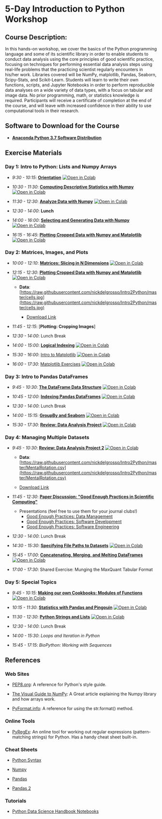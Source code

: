 # 5-Day Introduction to Python Workshop

## Course Description:

In this hands-on workshop, we cover the basics of the Python programming language and some of its scientific library in order to enable students to conduct data analysis using the core principles of good scientific practice, focusing on techniques for performing essential data analysis steps using real-life problems that the practicing scientist regularly encounters in his/her work. Libraries covered will be NumPy, matplotlib, Pandas, Seaborn, Scipy-Stats, and Scikit-Learn.  Students will learn to write their own functions, scripts, and Jupyter Notebooks in order to perform reproducible data analyses on a wide variety of data types, with a focus on tabular and image data. No prior programming, math, or statistics knowledge is required.  Participants will receive a certificate of completion at the end of the course, and will leave with increased confidence  in their ability to use computational tools in their research.

## Software to Download for the Course

  - [**Anaconda Python 3.7 Software Distribution**](https://www.anaconda.com/products/individual)

## Exercise Materials

### Day 1: Intro to Python: Lists and Numpy Arrays

  - *9:30 - 10:15*: [**Orientation**]( https://minhaskamal.github.io/DownGit/#/home?url=https://github.com/nickdelgrosso/Intro2Python/blob/master/1%20Intro%20Exercises.ipynb) [![Open in Colab](https://colab.research.google.com/assets/colab-badge.svg)](https://colab.research.google.com/github/nickdelgrosso/Intro2Python/blob/master/1%20Intro%20Exercises.ipynb)    
  
  - *10:30 - 11:30*: [**Computing Descriptive Statistics with Numpy**](https://minhaskamal.github.io/DownGit/#/home?url=https://github.com/nickdelgrosso/Intro2Python/blob/master/2%20Numpy%20Stats.ipynb) [![Open in Colab](https://colab.research.google.com/assets/colab-badge.svg)](https://colab.research.google.com/github/nickdelgrosso/Intro2Python/blob/master/2%20Numpy%20Stats.ipynb)
  
  - *11:30 - 12:30*: [**Analyze Data with Numpy**](https://minhaskamal.github.io/DownGit/#/home?url=https://github.com/nickdelgrosso/Intro2Python/blob/main/3%20Numpy%20Stats%20Exercise.ipynb) [![Open in Colab](https://colab.research.google.com/assets/colab-badge.svg)](https://colab.research.google.com/github/nickdelgrosso/Intro2Python/blob/master/3%20Numpy%20Stats%20%Exercise.ipynb)
  
  - *12:30 - 14:00*: **Lunch**
    
  - *14:00 - 16:00*: [**Selecting and Generating Data with Numpy**](https://minhaskamal.github.io/DownGit/#/home?url=https://github.com/nickdelgrosso/Intro2Python/blob/master/5%20Matrices.ipynb) [![Open in Colab](https://colab.research.google.com/assets/colab-badge.svg)](https://colab.research.google.com/github/nickdelgrosso/Intro2Python/blob/master/5%20Matrices.ipynb)
  
  - *16:15 - 16:45*: [**Plotting Cropped Data with Numpy and Matplotlib**](https://minhaskamal.github.io/DownGit/#/home?url=https://github.com/nickdelgrosso/Intro2Python/blob/master/6%20Indexing%20Exercise.ipynb) [![Open in Colab](https://colab.research.google.com/assets/colab-badge.svg)](https://colab.research.google.com/github/nickdelgrosso/Intro2Python/blob/master/6%20Indexing%20Exercise.ipynb)
      
      
### Day 2: Matrices, Images, and Plots

  - *10:00 - 12:10*: [**Matrices: Slicing in N Dimensions**]( https://minhaskamal.github.io/DownGit/#/home?url=https://github.com/nickdelgrosso/Intro2Python/blob/master/7%20Matrices.ipynb) [![Open in Colab](https://colab.research.google.com/assets/colab-badge.svg)](https://colab.research.google.com/github/nickdelgrosso/Intro2Python/blob/master/7%20Matrices.ipynb)  
  
  - *12:15 - 12:30*: [**Plotting Cropped Data with Numpy and Matplotlib**](https://minhaskamal.github.io/DownGit/#/home?url=https://github.com/nickdelgrosso/Intro2Python/blob/master/6%20Indexing%20Exercise.ipynb) [![Open in Colab](https://colab.research.google.com/assets/colab-badge.svg)](https://colab.research.google.com/github/nickdelgrosso/Intro2Python/blob/master/6%20Indexing%20Exercise.ipynb)
    
    - **Data**: [https://raw.githubusercontent.com/nickdelgrosso/Intro2Python/master/cells.jpg](https://raw.githubusercontent.com/nickdelgrosso/Intro2Python/master/cells.jpg)
    
      - [Download Link](https://minhaskamal.github.io/DownGit/#/home?url=https://github.com/nickdelgrosso/Intro2Python/blob/master/cells.jpg)
  
  
  - *11:45 - 12:15*: [**Plotting: Cropping Images**]
<!--   ( https://minhaskamal.github.io/DownGit/#/home?url=https://github.com/nickdelgrosso/Intro2Python/blob/master/9%20Indexing%20Exercise.ipynb) [![Open in Colab](https://colab.research.google.com/assets/colab-badge.svg)](https://colab.research.google.com/github/nickdelgrosso/Intro2Python/blob/master/9%20Indexing%20Exercise.ipynb)   -->
<!--   
    - **Data**: [https://raw.githubusercontent.com/nickdelgrosso/Intro2Python/master/cells.jpg](https://raw.githubusercontent.com/nickdelgrosso/Intro2Python/master/cells.jpg)
    
      - [Download Link](https://minhaskamal.github.io/DownGit/#/home?url=https://github.com/nickdelgrosso/Intro2Python/blob/master/cells.jpg)
     -->
    
  - *12:30 - 14:00*: Lunch Break
  
  - *14:00 - 15:00*: [**Logical Indexing**](
https://minhaskamal.github.io/DownGit/#/home?url=https://github.com/nickdelgrosso/Intro2Python/blob/master/8%20LogicalIndexing.ipynb) [![Open in Colab](https://colab.research.google.com/assets/colab-badge.svg)](https://colab.research.google.com/github/nickdelgrosso/Intro2Python/blob/master/8%20LogicalIndexing.ipynb)  

    
  - *15:30 - 16:00*: [Intro to Matplotlib](
https://minhaskamal.github.io/DownGit/#/home?url=https://github.com/nickdelgrosso/Intro2Python/blob/master/10%20Matplotlib%20Interfaces.ipynb) [![Open in Colab](https://colab.research.google.com/assets/colab-badge.svg)](https://colab.research.google.com/github/nickdelgrosso/Intro2Python/blob/master/10%20Matplotlib%20Interfaces.ipynb) 
    
  - *16:00 - 17:30*: [Matplotlib Exercises](
https://minhaskamal.github.io/DownGit/#/home?url=https://github.com/nickdelgrosso/Intro2Python/blob/master/11%20MatplotlibPlotting.ipynb) [![Open in Colab](https://colab.research.google.com/assets/colab-badge.svg)](https://colab.research.google.com/github/nickdelgrosso/Intro2Python/blob/master/11%20MatplotlibPlotting.ipynb) 
    
<!--   - *16:15 - 17:30*: **Understanding Python's Naming System: Value By Reference** -->
  
### Day 3: Intro to Pandas DataFrames

  - *9:45 - 10:30*: [**The DataFrame Data Structure**]( https://minhaskamal.github.io/DownGit/#/home?url=https://github.com/nickdelgrosso/Intro2Python/blob/master/12_DataFrame_Creation.ipynb) [![Open in Colab](https://colab.research.google.com/assets/colab-badge.svg)](https://colab.research.google.com/github/nickdelgrosso/Intro2Python/blob/master/12_DataFrame_Creation.ipynb)  

  - *10:45 - 12:00*: [**Indexing Pandas DataFrames**]( https://minhaskamal.github.io/DownGit/#/home?url=https://github.com/nickdelgrosso/Intro2Python/blob/master/13_Indexing_DataFrames.ipynb) [![Open in Colab](https://colab.research.google.com/assets/colab-badge.svg)](https://colab.research.google.com/github/nickdelgrosso/Intro2Python/blob/master/13_Indexing_DataFrames.ipynb)  
  
  - *12:30 - 14:00*: Lunch Break
  
  - *14:00 - 15:15*: [**GroupBy and Seaborn**]( https://minhaskamal.github.io/DownGit/#/home?url=https://github.com/nickdelgrosso/Intro2Python/blob/master/14_Groupby_Seaborn.ipynb) [![Open in Colab](https://colab.research.google.com/assets/colab-badge.svg)](https://colab.research.google.com/github/nickdelgrosso/Intro2Python/blob/master/14_Groupby_Seaborn.ipynb)  
  
  - *15:30 - 17:30*: [**Review: Data Analysis Project**]( https://minhaskamal.github.io/DownGit/#/home?url=https://github.com/nickdelgrosso/Intro2Python/blob/master/15_Review_DataFrames_And_Seaborn.ipynb) [![Open in Colab](https://colab.research.google.com/assets/colab-badge.svg)](https://colab.research.google.com/github/nickdelgrosso/Intro2Python/blob/master/15_Review_DataFrames_And_Seaborn.ipynb)  
      
      
### Day 4: Managing Multiple Datasets

  - *9:45 - 10:30*: [**Review: Data Analysis Project 2**]( https://minhaskamal.github.io/DownGit/#/home?url=https://github.com/nickdelgrosso/Intro2Python/blob/master/16_Review_DataFrames_And_Seaborn2.ipynb) [![Open in Colab](https://colab.research.google.com/assets/colab-badge.svg)](https://colab.research.google.com/github/nickdelgrosso/Intro2Python/blob/master/16_Review_DataFrames_And_Seaborn2.ipynb)  
  
      - **Data**: [https://raw.githubusercontent.com/nickdelgrosso/Intro2Python/master/MentalRotation.csv](https://raw.githubusercontent.com/nickdelgrosso/Intro2Python/master/MentalRotation.csv)
    
      - [Download Link](https://minhaskamal.github.io/DownGit/#/home?url=https://github.com/nickdelgrosso/Intro2Python/blob/master/MentalRotation.csv)
     
  
  - *11:45 - 12:30*: [**Paper Discussion: "Good Enough Practices in Scientific Computing"**]( https://journals.plos.org/ploscompbiol/article?id=10.1371/journal.pcbi.1005510)
  
    - Presentations (feel free to use them for your journal clubs!)
      - [Good Enough Practices: Data Management](https://docs.google.com/presentation/d/1QhBUGaQDskzZH8zc8bWghp-LXjG9awTh0d0QCiTG6OM/edit?usp=sharing)
      - [Good Enough Practices: Software Development](https://docs.google.com/presentation/d/1r1YQYPqi5sCi3TwxYBXSiawmghi6OGQg5yK7Kjyo0nQ/edit?usp=sharing)
      - [Good Enough Practices: Software Engineering](https://docs.google.com/presentation/d/1RG0TuZjcKgJ91rQIUcgyZqiGCrPzFVoUyygWeElhDIo/edit?usp=sharing)
      
  
  - *12:30 - 14:00*: Lunch Break
  
  - *14:30 - 15:30*: [**Specifying File Paths to Datasets**]( https://minhaskamal.github.io/DownGit/#/home?url=https://github.com/nickdelgrosso/Intro2Python/blob/master/17_Files_Filepaths_and_Pathlib.ipynb) [![Open in Colab](https://colab.research.google.com/assets/colab-badge.svg)](https://colab.research.google.com/github/nickdelgrosso/Intro2Python/blob/master/17_Files_Filepaths_and_Pathlib.ipynb)  
  
  - *15:45 - 17:00*: [**Concatenating, Merging, and Melting DataFrames**]( https://minhaskamal.github.io/DownGit/#/home?url=https://github.com/nickdelgrosso/Intro2Python/blob/master/18_Merging_DataFrames.ipynb) [![Open in Colab](https://colab.research.google.com/assets/colab-badge.svg)](https://colab.research.google.com/github/nickdelgrosso/Intro2Python/blob/master/18_Merging_DataFrames.ipynb)  
  
  - *17:00 - 17:30*: Shared Exercise: Munging the MaxQuant Tabular Format
  
  
### Day 5: Special Topics

  - *9:45 - 10:15*: [**Making our own Cookbooks: Modules of Functions**]( https://minhaskamal.github.io/DownGit/#/home?url=https://github.com/nickdelgrosso/Intro2Python/blob/master/19_Organizing_Code_into_Functions.ipynb) [![Open in Colab](https://colab.research.google.com/assets/colab-badge.svg)](https://colab.research.google.com/github/nickdelgrosso/Intro2Python/blob/master/19_Organizing_Code_into_Functions.ipynb)  
  
  - *10:15 - 11:30*: [**Statistics with Pandas and Pingouin**]( https://minhaskamal.github.io/DownGit/#/home?url=https://github.com/nickdelgrosso/Intro2Python/blob/master/20_Stats_With_Pingouin.ipynb) [![Open in Colab](https://colab.research.google.com/assets/colab-badge.svg)](https://colab.research.google.com/github/nickdelgrosso/Intro2Python/blob/master/20_Stats_With_Pingouin.ipynb)  

  - *11:30 - 12:30*: [**Python Strings and Lists**]( https://minhaskamal.github.io/DownGit/#/home?url=https://github.com/nickdelgrosso/Intro2Python/blob/master/21_Working_With_Strings_and_Lists.ipynb) [![Open in Colab](https://colab.research.google.com/assets/colab-badge.svg)](https://colab.research.google.com/github/nickdelgrosso/Intro2Python/blob/master/21_Working_With_Strings_and_Lists.ipynb)  

  - *12:30 - 14:00*: Lunch Break
  
  - *14:00 - 15:30*: *Loops and Iteration in Python*
  
  - *15:45 - 17:15*: *BioPython: Working with Sequences*
  
  
  
  

## References


### Web Sites

  - [PEP8.org](https://pep8.org/): A reference for Python's style guide.

  - [The Visual Guide to NumPy](https://betterprogramming.pub/numpy-illustrated-the-visual-guide-to-numpy-3b1d4976de1d): A Great article explaining the Numpy library and how arrays work.
  
  - [PyFormat.info](https://pyformat.info/): A reference for using the str.format() method.
  
  
### Online Tools 

  - [PyRegEx](http://www.pyregex.com/): An online tool for working out regular expressions (pattern-matching strings) for Python.  Has a handy cheat sheet built-in.
  

### Cheat Sheets

  - [Python Syntax](https://www.dropbox.com/s/t88cxclq7ylewdl/2_Python_for_Data_Science_Basic.pdf?dl=0)
  
  - [Numpy](https://www.dropbox.com/s/ywyzqmlmdto7c5v/3_Tutorial_Numpy_Python.pdf?dl=0)
  
  - [Pandas](https://www.dropbox.com/s/fq3gwvl820jj1bi/4_Tutorial_Pandas_basics_Python.pdf?dl=0)
  
  - [Pandas 2](https://www.dropbox.com/s/hmme0dfox13lgxm/5_Data_Manipulation_Pandas_Python.pdf?dl=0)
  
  
### Tutorials

  - [Python Data Science Handbook Notebooks](https://github.com/jakevdp/PythonDataScienceHandbook)